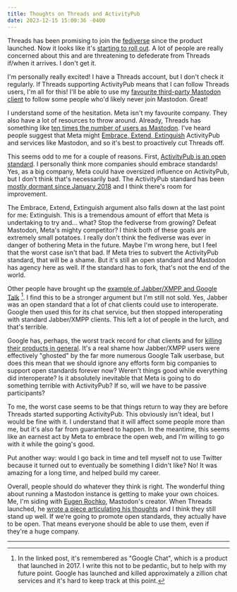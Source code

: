 ```yaml
---
title: Thoughts on Threads and ActivityPub
date: 2023-12-15 15:00:36 -0400
---
```


Threads has been promising to join the [fediverse](https://en.wikipedia.org/wiki/Fediverse) since the product launched. Now it looks like it's [starting to roll out](https://www.theverge.com/2023/12/13/24000120/threads-meta-activitypub-test-mastodon). A lot of people are really concerned about this and are threatening to defederate from Threads if/when it arrives. I don't get it.

I'm personally really excited! I have a Threads account, but I don't check it regularly. If Threads supporting ActivityPub means that I can follow Threads users, I'm all for this! I'll be able to use my [favourite third-party Mastodon client](https://mastodon.social/@MonaApp) to follow some people who'd likely never join Mastodon. Great!

I understand some of the hesitation. Meta isn't my favourite company. They also have a lot of resources to throw around. Already, Threads has something like [ten times the number of users as Mastodon](https://www.theverge.com/2023/10/25/23932473/mark-zuckerberg-threads-100-million-monthly-users-earnings). I've heard people suggest that Meta might [Embrace, Extend, Extinguish](https://en.wikipedia.org/wiki/Embrace,_extend,_and_extinguish) ActivityPub and services like Mastodon, and so it's best to proactively cut Threads off.

This seems odd to me for a couple of reasons. First, [ActivityPub is an open standard](https://activitypub.rocks). I personally think more companies should embrace standards! Yes, as a big company, Meta could have oversized influence on ActivityPub, but I don't think that's necessarily bad. The ActivityPub standard has been [mostly dormant since January 2018](https://w3c.github.io/activitypub/) and I think there's room for improvement.

The Embrace, Extend, Extinguish argument also falls down at the last point for me: Extinguish. This is a tremendous amount of effort that Meta is undertaking to try and… what? Stop the fediverse from growing? Defeat Mastodon, Meta's mighty competitor? I think both of these goals are extremely small potatoes. I really don't think the fediverse was ever in danger of bothering Meta in the future. Maybe I'm wrong here, but I feel that the worst case isn't that bad. If Meta tries to subvert the ActivityPub standard, that will be a shame. But it's still an open standard and Mastodon has agency here as well. If the standard has to fork, that's not the end of the world.

Other people have brought up the [example of Jabber/XMPP and Google Talk](https://cloudisland.nz/@fincham/111581381415456989) [^1]. I find this to be a stronger argument but I'm still not sold. Yes, Jabber was an open standard that a lot of chat clients could use to interoperate. Google then used this for its chat service, but then stopped interoperating with standard Jabber/XMPP clients. This left a lot of people in the lurch, and that's terrible.

Google has, perhaps, the worst track record for chat clients and for [killing their products in general](https://killedbygoogle.com). It's a real shame how Jabber/XMPP users were effectively "ghosted" by the far more numerous Google Talk userbase, but does this mean that we should ignore any efforts form big companies to support open standards forever now? Weren't things good while everything did interoperate? Is it absolutely inevitable that Meta is going to do something terrible with ActivityPub? If so, will we have to be passive participants?

To me, the worst case seems to be that things return to way they are before Threads started supporting ActivityPub. This obviously isn't ideal, but I would be fine with it. I understand that it will affect some people more than me, but it's also far from guaranteed to happen. In the meantime, this seems like an earnest act by Meta to embrace the open web, and I'm willing to go with it while the going's good.

Put another way: would I go back in time and tell myself not to use Twitter because it turned out to eventually be something I didn't like? No! It was amazing for a long time, and helped build my career.

Overall, people should do whatever they think is right. The wonderful thing about running a Mastodon instance is getting to make your own choices. Me, I'm siding with [Eugen Rochko](https://mastodon.social/@Gargron), Mastodon's creator. When Threads launched, he [wrote a piece articulating his thoughts](https://blog.joinmastodon.org/2023/07/what-to-know-about-threads/) and I think they still stand up well. If we're going to promote open standards, they actually have to be open. That means everyone should be able to use them, even if they're a huge company.

---

[^1]: In the linked post, it's remembered as "Google Chat", which is a product that launched in 2017. I write this not to be pedantic, but to help with my future point. Google has launched and killed approximately a zillion chat services and it's hard to keep track at this point.
